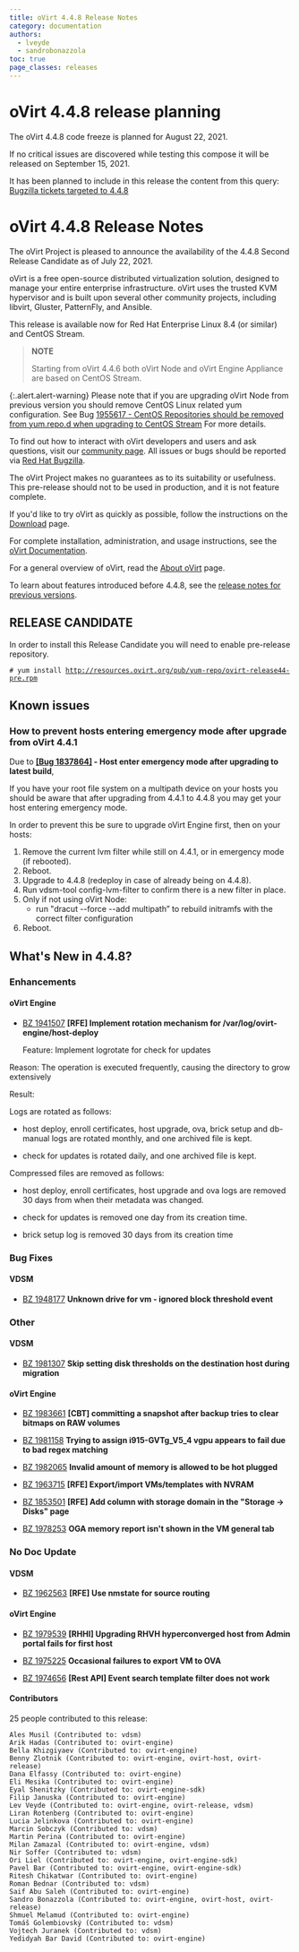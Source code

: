 ```yaml
---
title: oVirt 4.4.8 Release Notes
category: documentation
authors:
  - lveyde
  - sandrobonazzola
toc: true
page_classes: releases
---
```



# oVirt 4.4.8 release planning

The oVirt 4.4.8 code freeze is planned for August 22, 2021.

If no critical issues are discovered while testing this compose it will be released on September 15, 2021.

It has been planned to include in this release the content from this query:
[Bugzilla tickets targeted to 4.4.8](https://bugzilla.redhat.com/buglist.cgi?quicksearch=ALL%20target_milestone%3A%22ovirt-4.4.8%22%20-target_milestone%3A%22ovirt-4.4.8-%22)


# oVirt 4.4.8 Release Notes

The oVirt Project is pleased to announce the availability of the 4.4.8 Second Release Candidate as of July 22, 2021.

oVirt is a free open-source distributed virtualization solution,
designed to manage your entire enterprise infrastructure.
oVirt uses the trusted KVM hypervisor and is built upon several other community
projects, including libvirt, Gluster, PatternFly, and Ansible.

This release is available now for Red Hat Enterprise Linux 8.4 (or similar) and CentOS Stream.

> **NOTE**
>
> Starting from oVirt 4.4.6 both oVirt Node and oVirt Engine Appliance are
> based on CentOS Stream.

{:.alert.alert-warning}
Please note that if you are upgrading oVirt Node from previous version you should remove CentOS Linux related yum configuration.
See Bug [1955617 - CentOS Repositories should be removed from yum.repo.d when upgrading to CentOS Stream](https://bugzilla.redhat.com/show_bug.cgi?id=1955617)
For more details.


To find out how to interact with oVirt developers and users and ask questions,
visit our [community page](/community/).
All issues or bugs should be reported via
[Red Hat Bugzilla](https://bugzilla.redhat.com/enter_bug.cgi?classification=oVirt).

The oVirt Project makes no guarantees as to its suitability or usefulness.
This pre-release should not to be used in production, and it is not feature
complete.


If you'd like to try oVirt as quickly as possible, follow the instructions on
the [Download](/download/) page.

For complete installation, administration, and usage instructions, see
the [oVirt Documentation](/documentation/).

For a general overview of oVirt, read the [About oVirt](/community/about.html)
page.

To learn about features introduced before 4.4.8, see the
[release notes for previous versions](/documentation/#latest-release-notes).

## RELEASE CANDIDATE

In order to install this Release Candidate you will need to enable pre-release repository.

`# yum install `[`http://resources.ovirt.org/pub/yum-repo/ovirt-release44-pre.rpm`](http://resources.ovirt.org/pub/yum-repo/ovirt-release44-pre.rpm)


## Known issues

### How to prevent hosts entering emergency mode after upgrade from oVirt 4.4.1

Due to **[[Bug 1837864]](https://bugzilla.redhat.com/show_bug.cgi?id=1837864) - Host enter emergency mode after upgrading to latest build**,

If you have your root file system on a multipath device on your hosts you should be aware that after upgrading from 4.4.1 to 4.4.8 you may get your host entering emergency mode.

In order to prevent this be sure to upgrade oVirt Engine first, then on your hosts:
1. Remove the current lvm filter while still on 4.4.1, or in emergency mode (if rebooted).
2. Reboot.
3. Upgrade to 4.4.8 (redeploy in case of already being on 4.4.8).
4. Run vdsm-tool config-lvm-filter to confirm there is a new filter in place.
5. Only if not using oVirt Node:
   - run "dracut --force --add multipath” to rebuild initramfs with the correct filter configuration
6. Reboot.


## What's New in 4.4.8?

### Enhancements

#### oVirt Engine

 - [BZ 1941507](https://bugzilla.redhat.com/1941507) **[RFE] Implement rotation mechanism for /var/log/ovirt-engine/host-deploy**

   Feature: Implement logrotate for check for updates



Reason: The operation is executed frequently, causing the directory to grow extensively



Result: 

Logs are rotated as follows:

- host deploy, enroll certificates, host upgrade, ova, brick setup and db-manual logs are rotated monthly, and one archived file is kept.

- check for updates is rotated daily, and one archived file is kept.



Compressed files are removed as follows:

- host deploy, enroll certificates, host upgrade and ova logs are removed 30 days from when their metadata was changed.

- check for updates is removed one day from its creation time. 

- brick setup log is removed 30 days from its creation time


### Bug Fixes

#### VDSM

 - [BZ 1948177](https://bugzilla.redhat.com/1948177) **Unknown drive for vm - ignored block threshold event**


### Other

#### VDSM

 - [BZ 1981307](https://bugzilla.redhat.com/1981307) **Skip setting disk thresholds on the destination host during migration**

   


#### oVirt Engine

 - [BZ 1983661](https://bugzilla.redhat.com/1983661) **[CBT] committing a snapshot after backup tries to clear bitmaps on RAW volumes**

   

 - [BZ 1981158](https://bugzilla.redhat.com/1981158) **Trying to assign i915-GVTg_V5_4 vgpu appears to fail due to bad regex matching**

   

 - [BZ 1982065](https://bugzilla.redhat.com/1982065) **Invalid amount of memory is allowed to be hot plugged**

   

 - [BZ 1963715](https://bugzilla.redhat.com/1963715) **[RFE] Export/import VMs/templates with NVRAM**

   

 - [BZ 1853501](https://bugzilla.redhat.com/1853501) **[RFE] Add column with storage domain in the "Storage -&gt; Disks" page**

   

 - [BZ 1978253](https://bugzilla.redhat.com/1978253) **OGA memory report isn't shown in the VM general tab**

   


### No Doc Update

#### VDSM

 - [BZ 1962563](https://bugzilla.redhat.com/1962563) **[RFE] Use nmstate for source routing**

   


#### oVirt Engine

 - [BZ 1979539](https://bugzilla.redhat.com/1979539) **[RHHI] Upgrading RHVH hyperconverged host from Admin portal fails for first host**

   

 - [BZ 1975225](https://bugzilla.redhat.com/1975225) **Occasional failures to export VM to OVA**

   

 - [BZ 1974656](https://bugzilla.redhat.com/1974656) **[Rest API] Event search template filter does not work**

   


#### Contributors

25 people contributed to this release:

	Ales Musil (Contributed to: vdsm)
	Arik Hadas (Contributed to: ovirt-engine)
	Bella Khizgiyaev (Contributed to: ovirt-engine)
	Benny Zlotnik (Contributed to: ovirt-engine, ovirt-host, ovirt-release)
	Dana Elfassy (Contributed to: ovirt-engine)
	Eli Mesika (Contributed to: ovirt-engine)
	Eyal Shenitzky (Contributed to: ovirt-engine-sdk)
	Filip Januska (Contributed to: ovirt-engine)
	Lev Veyde (Contributed to: ovirt-engine, ovirt-release, vdsm)
	Liran Rotenberg (Contributed to: ovirt-engine)
	Lucia Jelinkova (Contributed to: ovirt-engine)
	Marcin Sobczyk (Contributed to: vdsm)
	Martin Perina (Contributed to: ovirt-engine)
	Milan Zamazal (Contributed to: ovirt-engine, vdsm)
	Nir Soffer (Contributed to: vdsm)
	Ori Liel (Contributed to: ovirt-engine, ovirt-engine-sdk)
	Pavel Bar (Contributed to: ovirt-engine, ovirt-engine-sdk)
	Ritesh Chikatwar (Contributed to: ovirt-engine)
	Roman Bednar (Contributed to: vdsm)
	Saif Abu Saleh (Contributed to: ovirt-engine)
	Sandro Bonazzola (Contributed to: ovirt-engine, ovirt-host, ovirt-release)
	Shmuel Melamud (Contributed to: ovirt-engine)
	Tomáš Golembiovský (Contributed to: vdsm)
	Vojtech Juranek (Contributed to: vdsm)
	Yedidyah Bar David (Contributed to: ovirt-engine)
